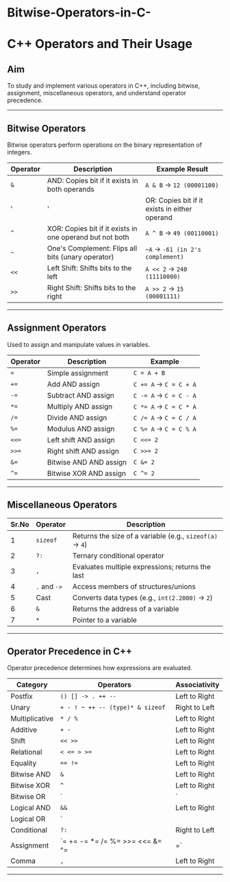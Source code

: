 # Bitwise-Operators-in-C-

# C++ Operators and Their Usage

## Aim
To study and implement various operators in C++, including bitwise, assignment, miscellaneous operators, and understand operator precedence.

---

## Bitwise Operators

Bitwise operators perform operations on the binary representation of integers.

| Operator | Description                                                             | Example Result                        |
|----------|-------------------------------------------------------------------------|----------------------------------------|
| `&`      | AND: Copies bit if it exists in both operands                          | `A & B` → `12 (00001100)`              |
| '|'     | OR: Copies bit if it exists in either operand                          | `A | B` → `61 (00111101)`              |
| `^`      | XOR: Copies bit if it exists in one operand but not both               | `A ^ B` → `49 (00110001)`              |
| `~`      | One's Complement: Flips all bits (unary operator)                      | `~A` → `-61 (in 2's complement)`       |
| `<<`     | Left Shift: Shifts bits to the left                                    | `A << 2` → `240 (11110000)`            |
| `>>`     | Right Shift: Shifts bits to the right                                  | `A >> 2` → `15 (00001111)`             |

---

## Assignment Operators

Used to assign and manipulate values in variables.

| Operator | Description                                              | Example                |
|----------|----------------------------------------------------------|------------------------|
| `=`      | Simple assignment                                        | `C = A + B`            |
| `+=`     | Add AND assign                                            | `C += A` → `C = C + A` |
| `-=`     | Subtract AND assign                                       | `C -= A` → `C = C - A` |
| `*=`     | Multiply AND assign                                       | `C *= A` → `C = C * A` |
| `/=`     | Divide AND assign                                         | `C /= A` → `C = C / A` |
| `%=`     | Modulus AND assign                                        | `C %= A` → `C = C % A` |
| `<<=`    | Left shift AND assign                                     | `C <<= 2`              |
| `>>=`    | Right shift AND assign                                    | `C >>= 2`              |
| `&=`     | Bitwise AND AND assign                                    | `C &= 2`               |
| `^=`     | Bitwise XOR AND assign                                    | `C ^= 2`               |

---

## Miscellaneous Operators

| Sr.No | Operator         | Description                                                                 |
|-------|------------------|-----------------------------------------------------------------------------|
| 1     | `sizeof`         | Returns the size of a variable (e.g., `sizeof(a)` → `4`)                    |
| 2     | `?:`             | Ternary conditional operator                                                |
| 3     | `,`              | Evaluates multiple expressions; returns the last                            |
| 4     | `.` and `->`     | Access members of structures/unions                                         |
| 5     | Cast             | Converts data types (e.g., `int(2.2000)` → `2`)                             |
| 6     | `&`              | Returns the address of a variable                                           |
| 7     | `*`              | Pointer to a variable                                                       |

---

## Operator Precedence in C++

Operator precedence determines how expressions are evaluated.

| Category       | Operators                                 | Associativity     |
|----------------|-------------------------------------------|-------------------|
| Postfix        | `() [] -> . ++ --`                        | Left to Right     |
| Unary          | `+ - ! ~ ++ -- (type)* & sizeof`          | Right to Left     |
| Multiplicative | `* / %`                                   | Left to Right     |
| Additive       | `+ -`                                     | Left to Right     |
| Shift          | `<< >>`                                   | Left to Right     |
| Relational     | `< <= > >=`                               | Left to Right     |
| Equality       | `== !=`                                   | Left to Right     |
| Bitwise AND    | `&`                                       | Left to Right     |
| Bitwise XOR    | `^`                                       | Left to Right     |
| Bitwise OR     | `|`                                       | Left to Right     |
| Logical AND    | `&&`                                      | Left to Right     |
| Logical OR     | `||`                                      | Left to Right     |
| Conditional    | `?:`                                      | Right to Left     |
| Assignment     | `= += -= *= /= %= >>= <<= &= ^= |=`       | Right to Left     |
| Comma          | `,`                                       | Left to Right     |

---
